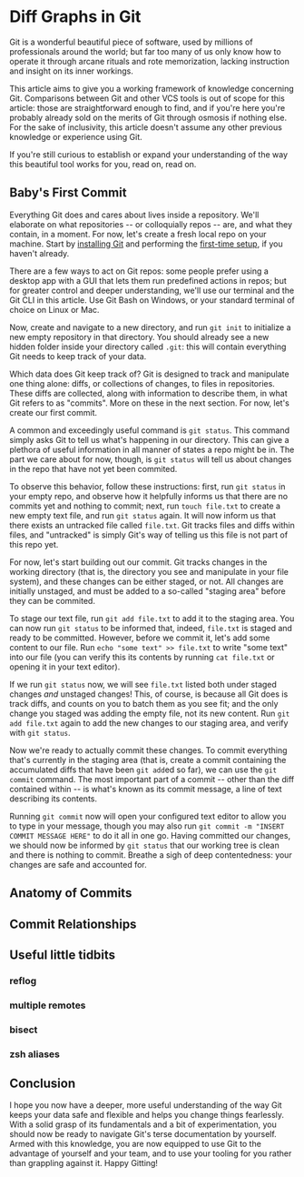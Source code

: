 # Diff Graphs in Git
Git is a wonderful beautiful piece of software, used by millions of professionals around the world; but far too many of us only know how to operate it through arcane rituals and rote memorization, lacking instruction and insight on its inner workings.

This article aims to give you a working framework of knowledge concerning Git. Comparisons between Git and other VCS tools is out of scope for this article: those are straightforward enough to find, and if you're here you're probably already sold on the merits of Git through osmosis if nothing else. For the sake of inclusivity, this article doesn't assume any other previous knowledge or experience using Git.

If you're still curious to establish or expand your understanding of the way this beautiful tool works for you, read on, read on.

## Baby's First Commit
Everything Git does and cares about lives inside a repository. We'll elaborate on what repositories -- or colloquially repos -- are, and what they contain, in a moment. For now, let's create a fresh local repo on your machine. Start by [installing Git](https://git-scm.com/book/en/v2/Getting-Started-Installing-Git) and performing the [first-time setup](https://git-scm.com/book/en/v2/Getting-Started-Installing-Git), if you haven't already.

There are a few ways to act on Git repos: some people prefer using a desktop app with a GUI that lets them run predefined actions in repos; but for greater control and deeper understanding, we'll use our terminal and the Git CLI in this article. Use Git Bash on Windows, or your standard terminal of choice on Linux or Mac.

Now, create and navigate to a new directory, and run `git init` to initialize a new empty repository in that directory. You should already see a new hidden folder inside your directory called `.git`: this will contain everything Git needs to keep track of your data.

Which data does Git keep track of? Git is designed to track and manipulate one thing alone: diffs, or collections of changes, to files in repositories. These diffs are collected, along with information to describe them, in what Git refers to as "commits". More on these in the next section. For now, let's create our first commit.

A common and exceedingly useful command is `git status`. This command simply asks Git to tell us what's happening in our directory. This can give a plethora of useful information in all manner of states a repo might be in. The part we care about for now, though, is `git status` will tell us about changes in the repo that have not yet been commited.

To observe this behavior, follow these instructions: first, run `git status` in your empty repo, and observe how it helpfully informs us that there are no commits yet and nothing to commit; next, run `touch file.txt` to create a new empty text file, and run `git status` again. It will now inform us that there exists an untracked file called `file.txt`. Git tracks files and diffs within files, and "untracked" is simply Git's way of telling us this file is not part of this repo yet.

For now, let's start building out our commit. Git tracks changes in the working directory (that is, the directory you see and manipulate in your file system), and these changes can be either staged, or not. All changes are initially unstaged, and must be added to a so-called "staging area" before they can be commited.

To stage our text file, run `git add file.txt` to add it to the staging area. You can now run `git status` to be informed that, indeed, `file.txt` is staged and ready to be committed. However, before we commit it, let's add some content to our file. Run `echo "some text" >> file.txt` to write "some text" into our file (you can verify this its contents by running `cat file.txt` or opening it in your text editor).

If we run `git status` now, we will see `file.txt` listed both under staged changes *and* unstaged changes! This, of course, is because all Git does is track diffs, and counts on you to batch them as you see fit; and the only change you staged was adding the empty file, not its new content. Run `git add file.txt` again to add the new changes to our staging area, and verify with `git status`.

Now we're ready to actually commit these changes. To commit everything that's currently in the staging area (that is, create a commit containing the accumulated diffs that have been `git add`ed so far), we can use the `git commit` command. The most important part of a commit -- other than the diff contained within -- is what's known as its commit message, a line of text describing its contents.

Running `git commit` now will open your configured text editor to allow you to type in your message, though you may also run `git commit -m "INSERT COMMIT MESSAGE HERE"` to do it all in one go. Having committed our changes, we should now be informed by `git status` that our working tree is clean and there is nothing to commit. Breathe a sigh of deep contentedness: your changes are safe and accounted for.

## Anatomy of Commits

## Commit Relationships

## Useful little tidbits
### reflog
### multiple remotes
### bisect
### zsh aliases

## Conclusion
I hope you now have a deeper, more useful understanding of the way Git keeps your data safe and flexible and helps you change things fearlessly. With a solid grasp of its fundamentals and a bit of experimentation, you should now be ready to navigate Git's terse documentation by yourself. Armed with this knowledge, you are now equipped to use Git to the advantage of yourself and your team, and to use your tooling for you rather than grappling against it. Happy Gitting!